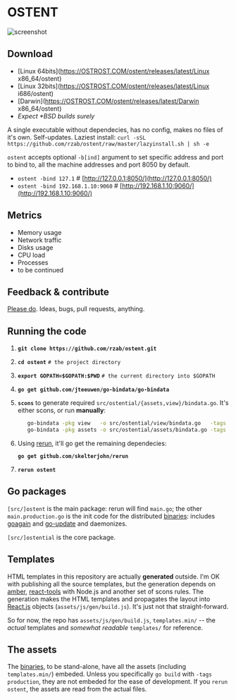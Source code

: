 OSTENT
======

![screenshot](https://github.com/rzab/ostent/raw/master/screenshot.png)

Download
--------

   - [Linux 64bits](https://OSTROST.COM/ostent/releases/latest/Linux x86_64/ostent)
   - [Linux 32bits](https://OSTROST.COM/ostent/releases/latest/Linux i686/ostent)
   - [Darwin](https://OSTROST.COM/ostent/releases/latest/Darwin x86_64/ostent)
   - _Expect \*BSD builds surely_

A single executable without dependecies, has no config, makes no files of it's own. Self-updates.
Laziest install: `curl -sSL https://github.com/rzab/ostent/raw/master/lazyinstall.sh | sh -e`

`ostent` accepts optional `-b[ind]` argument to set specific address and port to bind to, all the machine addresses and port 8050 by default.

   - `ostent -bind 127.1` # [http://127.0.0.1:8050/](http://127.0.0.1:8050/)
   - `ostent -bind 192.168.1.10:9060` # [http://192.168.1.10:9060/](http://192.168.1.10:9060/)

Metrics
-------
   - Memory usage
   - Network traffic
   - Disks usage
   - CPU load
   - Processes
   - to be continued

Feedback & contribute
---------------------

[Please do](https://github.com/rzab/ostent/issues/new). Ideas, bugs, pull requests, anything.

Running the code
----------------

1. **`git clone https://github.com/rzab/ostent.git`**

2. **`cd ostent`** `# the project directory`

3. **`export GOPATH=$GOPATH:$PWD`** `# the current directory into $GOPATH`

4. **`go get github.com/jteeuwen/go-bindata/go-bindata`**

5. **`scons`** to generate required `src/ostential/{assets,view}/bindata.go`. It's either scons, or run **manually**:
   ```sh
      go-bindata -pkg view   -o src/ostential/view/bindata.go   -tags '!production' -debug -prefix templates.min templates.min/...
      go-bindata -pkg assets -o src/ostential/assets/bindata.go -tags '!production' -debug -prefix assets        assets/...
   ```

6. Using [rerun](https://github.com/skelterjohn/rerun), it'll go get the remaining dependecies:

	**`go get github.com/skelterjohn/rerun`**

7. **`rerun ostent`**

Go packages
-----------

`[src/]ostent` is the main package: rerun will find `main.go`;
the other `main.production.go` is the init code for the distributed [binaries](#download):
includes [goagain](https://github.com/rcrowley/goagain) and [go-update](https://github.com/inconshreveable/go-update) and daemonizes.

`[src/]ostential` is the core package.

Templates
---------

HTML templates in this repository are actually **generated** outside.
I'm OK with publishing all the source templates, but the generation depends on
[amber](https://github.com/eknkc/amber),
[react-tools](https://www.npmjs.org/package/react-tools) with Node.js and
another set of scons rules.
The generation makes the HTML templates and propagates the layout into
[React.js](http://facebook.github.io/react/) objects (`assets/js/gen/build.js`).
It's just not that straight-forward.

So for now, the repo has `assets/js/gen/build.js`, `templates.min/` -- the _actual_ templates
and _somewhat readable_ `templates/` for reference.

The assets
----------

The [binaries](#download), to be stand-alone, have all the assets (including `templates.min/`) embeded.
Unless you specifically `go build` with `-tags production`, they are not embeded for the ease of development.
If you `rerun ostent`, the assets are read from the actual files.
